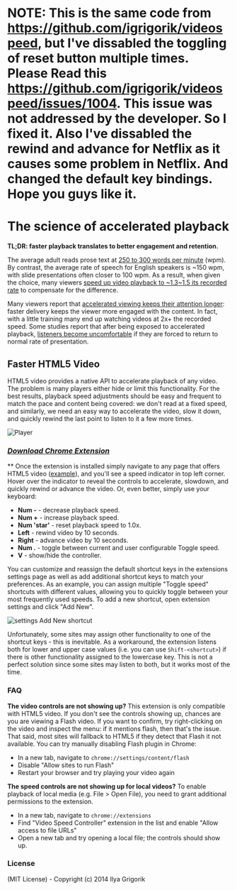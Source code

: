 # NOTE: This is the same code from https://github.com/igrigorik/videospeed, but I've dissabled the toggling of reset button multiple times. Please Read this https://github.com/igrigorik/videospeed/issues/1004. This issue was not addressed by the developer. So I fixed it. Also I've dissabled the rewind and advance for Netflix as it causes some problem in Netflix. And changed the default key bindings. Hope you guys like it.

# The science of accelerated playback

**TL;DR: faster playback translates to better engagement and retention.**

The average adult reads prose text at
[250 to 300 words per minute](http://www.paperbecause.com/PIOP/files/f7/f7bb6bc5-2c4a-466f-9ae7-b483a2c0dca4.pdf)
(wpm). By contrast, the average rate of speech for English speakers is ~150 wpm,
with slide presentations often closer to 100 wpm. As a result, when given the
choice, many viewers
[speed up video playback to ~1.3\~1.5 its recorded rate](http://research.microsoft.com/en-us/um/redmond/groups/coet/compression/chi99/paper.pdf)
to compensate for the difference.

Many viewers report that
[accelerated viewing keeps their attention longer](http://www.enounce.com/docs/BYUPaper020319.pdf):
faster delivery keeps the viewer more engaged with the content. In fact, with a
little training many end up watching videos at 2x+ the recorded speed. Some
studies report that after being exposed to accelerated playback,
[listeners become uncomfortable](http://alumni.media.mit.edu/~barons/html/avios92.html#beasleyalteredspeech)
if they are forced to return to normal rate of presentation.

## Faster HTML5 Video

HTML5 video provides a native API to accelerate playback of any video. The
problem is many players either hide or limit this functionality. For the best
results, playback speed adjustments should be easy and frequent to match the
pace and content being covered: we don't read at a fixed speed, and similarly,
we need an easy way to accelerate the video, slow it down, and quickly rewind
the last point to listen to it a few more times.

![Player](https://cloud.githubusercontent.com/assets/2400185/24076745/5723e6ae-0c41-11e7-820c-1d8e814a2888.png)

### _[Download Chrome Extension](https://github.com/HariKumarhks/My-Speed-Controller)_

\*\* Once the extension is installed simply navigate to any page that offers
HTML5 video ([example](http://www.youtube.com/watch?v=E9FxNzv1Tr8)), and you'll
see a speed indicator in top left corner. Hover over the indicator to reveal the
controls to accelerate, slowdown, and quickly rewind or advance the video. Or,
even better, simply use your keyboard:

- **Num -** - decrease playback speed.
- **Num +** - increase playback speed.
- **Num 'star'** - reset playback speed to 1.0x.
- **Left** - rewind video by 10 seconds.
- **Right** - advance video by 10 seconds.
- **Num .** - toggle between current and user configurable Toggle speed.
- **V** - show/hide the controller.

You can customize and reassign the default shortcut keys in the extensions
settings page as well as add additional shortcut keys to match your preferences.
As an example, you can assign multiple "Toggle speed" shortcuts with different
values, allowing you to quickly toggle between your most frequently used speeds.
To add a new shortcut, open extension settings and click "Add New".

![settings Add New shortcut](https://user-images.githubusercontent.com/121805/50726471-50242200-1172-11e9-902f-0e5958387617.jpg)

Unfortunately, some sites may assign other functionality to one of the shortcut
keys - this is inevitable. As a workaround, the extension listens both for lower
and upper case values (i.e. you can use `Shift-<shortcut>`) if there is other
functionality assigned to the lowercase key. This is not a perfect solution
since some sites may listen to both, but it works most of the time.

### FAQ

**The video controls are not showing up?** This extension is only compatible
with HTML5 video. If you don't see the controls showing up, chances are you are
viewing a Flash video. If you want to confirm, try right-clicking on the video
and inspect the menu: if it mentions flash, then that's the issue. That said,
most sites will fallback to HTML5 if they detect that Flash it not available.
You can try manually disabling Flash plugin in Chrome:

- In a new tab, navigate to `chrome://settings/content/flash`
- Disable "Allow sites to run Flash"
- Restart your browser and try playing your video again

**The speed controls are not showing up for local videos?** To enable playback
of local media (e.g. File > Open File), you need to grant additional permissions
to the extension.

- In a new tab, navigate to `chrome://extensions`
- Find "Video Speed Controller" extension in the list and enable "Allow access
  to file URLs"
- Open a new tab and try opening a local file; the controls should show up.

### License

(MIT License) - Copyright (c) 2014 Ilya Grigorik
